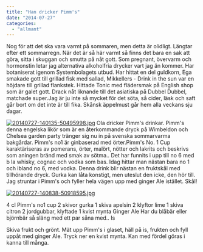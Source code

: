 ```yaml
---
title: "Han dricker Pimm's"
date: "2014-07-27"
categories: 
  - "allmant"
---
```


Nog för att det ska vara varmt på sommaren, men detta är olidligt. Längtar efter ett sommarregn. När det är så här varmt så finns det bara en sak att göra, sitta i skuggan och smutta på nåt gott. Som pregnant, övervarm och hormonstin letar jag alternativa alkoholfria drycker vart jag än kommer. Har botaniserat igenom Systembolagets utbud. Har hittat en del guldkorn, Ega smakade gott till grillad fisk med sallad, Mikkellers - Drink in the sun var en höjdare till grillad flankstek. Hittade Tonic med flädersmak på English shop som är galet gott. Drack nåt liknande till det asiatiska på Dubbel Dubbel, matchade super.Jag är ju inte så mycket för det söta, så cider, läsk och saft går bort om det inte är till fika. Skånsk äppelmust går hem alla veckans sju dagar.  
  
[![20140727-140135-50495998.jpg](/static/img/20140727-140135-50495998.jpg)](http://import.local/wp-content/uploads/2014/07/20140727-140135-50495998.jpg) Ola dricker Pimm's drinkar. Pimm's denna engelska likör som är en återkommande dryck på Wimbeldon och Chelsea garden party tränger sig nu in på svenska sommarvarma bakgårdar. Pimm's no1 är ginbaserad med örter.Pimm's No. 1 Cup karaktäriseras av pomerans, örter, malört, nötter och lakrits och beskrivs som aningen bränd med smak av sötma.. Det har funnits i upp till no 6 med b la whisky, cognac och vodka som bas. Idag hittar man nästan bara no 1 och ibland no 6, med vodka. Denna drink blir nästan en fruktskål med tillhörande dryck. Gurka kan låta konstigt, men uteslut den icke, den hör till. Jag struntar i Pimm's och fyller hela vägen upp med ginger Ale istället. Skål!  
  
[![20140727-140838-50918595.jpg](/static/img/20140727-140838-50918595.jpg)](http://import.local/wp-content/uploads/2014/07/20140727-140838-50918595.jpg)

4 cl Pimm's no1 cup 2 skivor gurka 1 skiva apelsin 2 klyftor lime 1 skiva citron 2 jordgubbar, klyftade 1 kvist mynta Ginger Ale Har du blåbär eller björnbär så släng med ett par såna med.. Is

Skiva frukt och grönt. Mät upp Pimm's i glaset, häll på is, frukten och fyll uppåt med ginger Ale. Tryck ner en kvist mynta. Kan med fördel göras i kanna till många.

